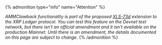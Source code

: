 {% admonition type="info" name="Attention" %}

_AMMClawback functionality is part of the proposed [XLS-73d](https://github.com/XRPLF/XRPL-Standards/discussions/212) extension to the XRP Ledger protocol. You can test this feature on the Devnet test network, but there isn't an official amendment and it isn't available on the production Mainnet. Until there is an amendment, the details documented on this page are subject to change._
{% /admonition %}